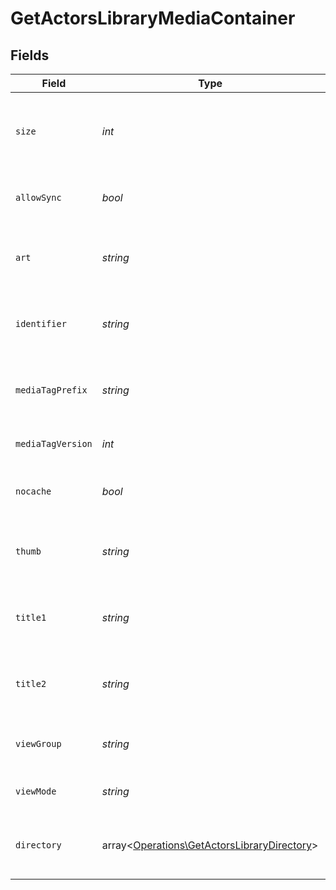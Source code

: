 # GetActorsLibraryMediaContainer


## Fields

| Field                                                                                               | Type                                                                                                | Required                                                                                            | Description                                                                                         | Example                                                                                             |
| --------------------------------------------------------------------------------------------------- | --------------------------------------------------------------------------------------------------- | --------------------------------------------------------------------------------------------------- | --------------------------------------------------------------------------------------------------- | --------------------------------------------------------------------------------------------------- |
| `size`                                                                                              | *int*                                                                                               | :heavy_check_mark:                                                                                  | Number of media items returned in this response.                                                    | 50                                                                                                  |
| `allowSync`                                                                                         | *bool*                                                                                              | :heavy_check_mark:                                                                                  | Indicates whether syncing is allowed.                                                               | false                                                                                               |
| `art`                                                                                               | *string*                                                                                            | :heavy_check_mark:                                                                                  | URL for the background artwork of the media container.                                              | /:/resources/show-fanart.jpg                                                                        |
| `identifier`                                                                                        | *string*                                                                                            | :heavy_check_mark:                                                                                  | An plugin identifier for the media container.                                                       | com.plexapp.plugins.library                                                                         |
| `mediaTagPrefix`                                                                                    | *string*                                                                                            | :heavy_check_mark:                                                                                  | The prefix used for media tag resource paths.                                                       | /system/bundle/media/flags/                                                                         |
| `mediaTagVersion`                                                                                   | *int*                                                                                               | :heavy_check_mark:                                                                                  | The version number for media tags.                                                                  | 1734362201                                                                                          |
| `nocache`                                                                                           | *bool*                                                                                              | :heavy_check_mark:                                                                                  | Specifies whether caching is disabled.                                                              | true                                                                                                |
| `thumb`                                                                                             | *string*                                                                                            | :heavy_check_mark:                                                                                  | URL for the thumbnail image of the media container.                                                 | /:/resources/show.png                                                                               |
| `title1`                                                                                            | *string*                                                                                            | :heavy_check_mark:                                                                                  | The primary title of the media container.                                                           | TV Series                                                                                           |
| `title2`                                                                                            | *string*                                                                                            | :heavy_check_mark:                                                                                  | The secondary title of the media container.                                                         | By Starring Actor                                                                                   |
| `viewGroup`                                                                                         | *string*                                                                                            | :heavy_check_mark:                                                                                  | Identifier for the view group layout.                                                               | secondary                                                                                           |
| `viewMode`                                                                                          | *string*                                                                                            | :heavy_check_mark:                                                                                  | Identifier for the view mode.                                                                       | 131131                                                                                              |
| `directory`                                                                                         | array<[Operations\GetActorsLibraryDirectory](../../Models/Operations/GetActorsLibraryDirectory.md)> | :heavy_minus_sign:                                                                                  | An array of actor entries for media items.                                                          |                                                                                                     |